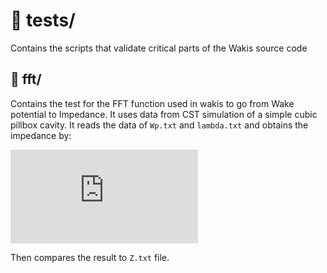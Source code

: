 :file_folder: tests/
===

Contains the scripts that validate critical parts of the Wakis source code

:file_folder: fft/ 
---

Contains the test for the FFT function used in wakis to go from Wake potential to Impedance. It uses data from CST simulation of a simple cubic pillbox cavity. It reads the data of `Wp.txt` and `lambda.txt` and obtains the impedance by: 

![\Large Z_{||}(w) = -c \frac{\int_{-\infty}^{\infty}W_{||}(s)e^{-iws}ds }{\int_{-\infty}^{\infty} \lambda (s)e^{-iws}ds} 
}{2a}](https://latex.codecogs.com/png.latex?%5Cdpi%7B80%7D%20%5CLARGE%20Z_%7B%7C%7C%7D%28w%29%20%3D%20-c%20%5Cfrac%7B%5Cint_%7B-%5Cinfty%7D%5E%7B%5Cinfty%7DW_%7B%7C%7C%7D%28s%29e%5E%7B-iws%7Dds%20%7D%7B%5Cint_%7B-%5Cinfty%7D%5E%7B%5Cinfty%7D%20%5Clambda%20%28s%29e%5E%7B-iws%7Dds%7D)

Then compares the result to `Z.txt` file.


